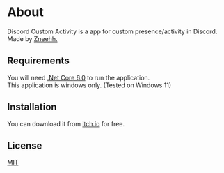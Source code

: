 # About

Discord Custom Activity is a app for custom presence/activity in Discord.  
Made by [Zneehh.](https://discord.com/users/371575830951755777)

## Requirements

You will need [.Net Core 6.0](https://dotnet.microsoft.com/en-us/download/dotnet/6.0) to run the application.  
This application is windows only. (Tested on Windows 11)  

## Installation

You can download it from [itch.io](https://itch.io/) for free.

## License

[MIT](https://choosealicense.com/licenses/mit/)
